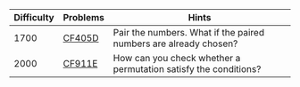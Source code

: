 | Difficulty | Problems | Hints |
| -------- | -------- | -------- |
| 1700 | [CF405D](https://codeforces.com/problemset/problem/405/D) | Pair the numbers. What if the paired numbers are already chosen? |
| 2000 | [CF911E](https://codeforces.com/problemset/problem/911/E) | How can you check whether a permutation satisfy the conditions? |